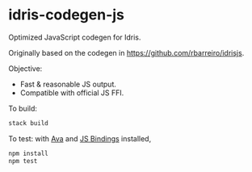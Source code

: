 # idris-codegen-js

Optimized JavaScript codegen for Idris. 

Originally based on the codegen in https://github.com/rbarreiro/idrisjs.

Objective:

 - Fast & reasonable JS output.
 - Compatible with official JS FFI.

To build:

```bash
stack build
```

To test: with [Ava](https://github.com/avajs/ava) and [JS Bindings](https://github.com/rbarreiro/idrisjs) installed,

```bash
npm install
npm test
```
